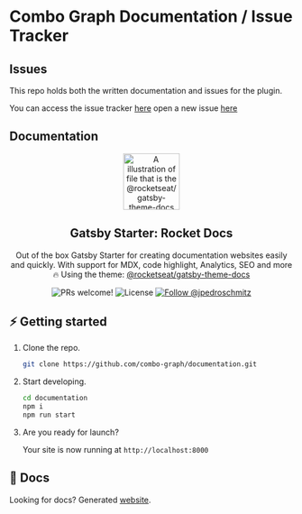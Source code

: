# Combo Graph Documentation / Issue Tracker

## Issues

This repo holds both the written documentation and issues for the plugin.

You can access the issue tracker [here](https://github.com/combo-graph/documentation/issues) open a new issue [here](https://github.com/combo-graph/documentation/issues/new/choose)

## Documentation

<p align="center">
  <img src="https://rocketseat-cdn.s3-sa-east-1.amazonaws.com/theme-docs.svg" alt="A illustration of file that is the @rocketseat/gatsby-theme-docs logo" width="100">
</p>

<h2 align="center">
  Gatsby Starter: Rocket Docs
</h2>

<p align="center">
  Out of the box Gatsby Starter for creating documentation websites easily and quickly. With support for MDX, code highlight, Analytics, SEO and more 🔥 Using the theme: <a href="https://github.com/jpedroschmitz/rocketdocs/tree/main/%40rocketseat/gatsby-theme-docs">@rocketseat/gatsby-theme-docs</a>
</p>

<p align="center">
  <img src="https://img.shields.io/badge/PRs-welcome-%238257E6.svg" alt="PRs welcome!" />

  <img alt="License" src="https://img.shields.io/badge/license-MIT-%238257E6">

  <a href="https://twitter.com/intent/follow?screen_name=jpedroschmitz">
    <img src="https://img.shields.io/twitter/follow/jpedroschmitz.svg?label=Follow%20@jpedroschmitz" alt="Follow @jpedroschmitz" />
  </a>
</p>

## ⚡️ Getting started

1. Clone the repo.

   ```sh
   git clone https://github.com/combo-graph/documentation.git
   ```

2. Start developing.

   ```sh
   cd documentation
   npm i
   npm run start
   ```

3. Are you ready for launch?

   Your site is now running at `http://localhost:8000`

## 📄 Docs

Looking for docs? Generated [website](https://combo-graph.github.io).
